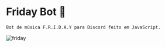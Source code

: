# Friday Bot 🤖
```
Bot de música F.R.I.D.A.Y para Discord feito em JavaScript.
```
![friday](https://user-images.githubusercontent.com/103138773/189713915-a69e7d68-95e0-473c-ae6b-2fa82fa5795f.png)
